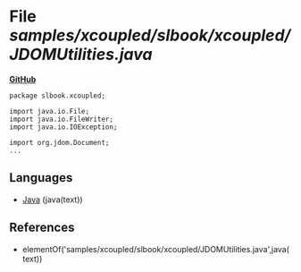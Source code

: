 # File _samples/xcoupled/slbook/xcoupled/JDOMUtilities.java_
**[GitHub](https://github.com/softlang/yas/blob/master/samples/xcoupled/slbook/xcoupled/JDOMUtilities.java)**
```
package slbook.xcoupled;

import java.io.File;
import java.io.FileWriter;
import java.io.IOException;

import org.jdom.Document;
...
```

## Languages
* [Java](../languages/Java.md) (java(text))

## References
* elementOf('samples/xcoupled/slbook/xcoupled/JDOMUtilities.java',java(text))
